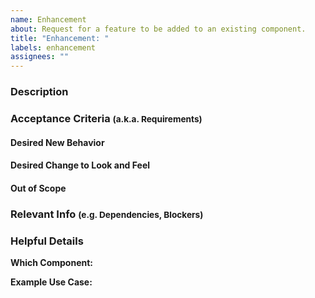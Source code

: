 ```yaml
---
name: Enhancement
about: Request for a feature to be added to an existing component.
title: "Enhancement: "
labels: enhancement
assignees: ""
---
```


### Description

### Acceptance Criteria <small>(a.k.a. Requirements)</small>

#### Desired New Behavior

#### Desired Change to Look and Feel

#### Out of Scope

### Relevant Info <small>(e.g. Dependencies, Blockers)</small>

### Helpful Details

**Which Component:**

**Example Use Case:**
